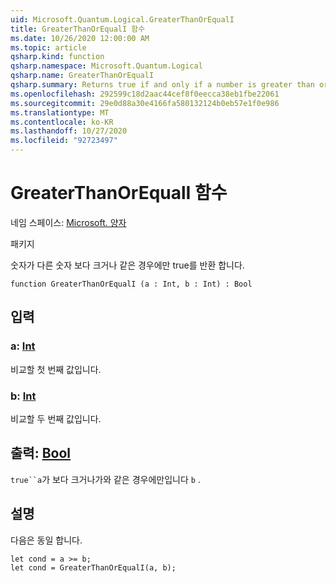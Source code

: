 ```yaml
---
uid: Microsoft.Quantum.Logical.GreaterThanOrEqualI
title: GreaterThanOrEqualI 함수
ms.date: 10/26/2020 12:00:00 AM
ms.topic: article
qsharp.kind: function
qsharp.namespace: Microsoft.Quantum.Logical
qsharp.name: GreaterThanOrEqualI
qsharp.summary: Returns true if and only if a number is greater than or equal to another number.
ms.openlocfilehash: 292599c18d2aac44cef8f0eecca38eb1fbe22061
ms.sourcegitcommit: 29e0d88a30e4166fa580132124b0eb57e1f0e986
ms.translationtype: MT
ms.contentlocale: ko-KR
ms.lasthandoff: 10/27/2020
ms.locfileid: "92723497"
---
```

# <a name="greaterthanorequali-function"></a>GreaterThanOrEqualI 함수

네임 스페이스: [Microsoft. 양자](xref:Microsoft.Quantum.Logical)

패키지 [](https://nuget.org/packages/)


숫자가 다른 숫자 보다 크거나 같은 경우에만 true를 반환 합니다.

```qsharp
function GreaterThanOrEqualI (a : Int, b : Int) : Bool
```


## <a name="input"></a>입력

### <a name="a--int"></a>a: [Int](xref:microsoft.quantum.lang-ref.int)

비교할 첫 번째 값입니다.


### <a name="b--int"></a>b: [Int](xref:microsoft.quantum.lang-ref.int)

비교할 두 번째 값입니다.



## <a name="output--bool"></a>출력: [Bool](xref:microsoft.quantum.lang-ref.bool)

`true``a`가 보다 크거나가와 같은 경우에만입니다 `b` .

## <a name="remarks"></a>설명

다음은 동일 합니다.

```Q#
let cond = a >= b;
let cond = GreaterThanOrEqualI(a, b);
```